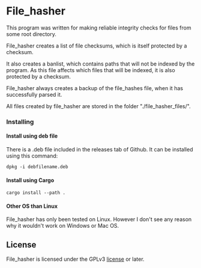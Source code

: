 # File_hasher

This program was written for making reliable integrity checks for files from some root directory.

File_hasher creates a list of file checksums, which is itself protected by a checksum.

It also creates a banlist, which contains paths that will not be indexed by the program.
As this file affects which files that will be indexed, it is also protected by a checksum.

File_hasher always creates a backup of the file_hashes file,
when it has successfully parsed it.

All files created by file_hasher are stored in the folder "./file_hasher_files/".

### Installing

#### Install using deb file

There is a .deb file included in the releases tab of Github.
It can be installed using this command:
```
dpkg -i debfilename.deb
```

#### Install using Cargo

```
cargo install --path .
```

#### Other OS than Linux

File_hasher has only been tested on Linux.
However I don't see any reason why it wouldn't work on Windows or Mac OS.

## License

File_hasher is licensed under the GPLv3 [license](LICENSE) or later.